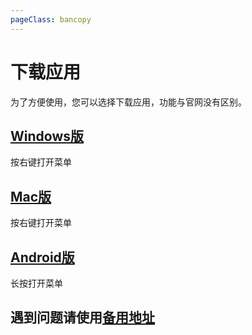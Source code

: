 ```yaml
---
pageClass: bancopy
---
```

# 下载应用

为了方便使用，您可以选择下载应用，功能与官网没有区别。

## [Windows版](https://cdn.jerryz.com.cn/gh/YangguangZhou/CNChat-Docs@main/docs/public/CNChat-windows.msi)

按右键打开菜单

## [Mac版](https://cdn.jerryz.com.cn/gh/YangguangZhou/CNChat-Docs@main/docs/public/CNChat-macos.dmg)

按右键打开菜单

## [Android版](https://cdn.jerryz.com.cn/gh/YangguangZhou/CNChat-Docs@main/docs/public/CNChat-android.apk)

长按打开菜单

## 遇到问题请使用[备用地址](https://cloud.jerryz.com.cn/CNChat)